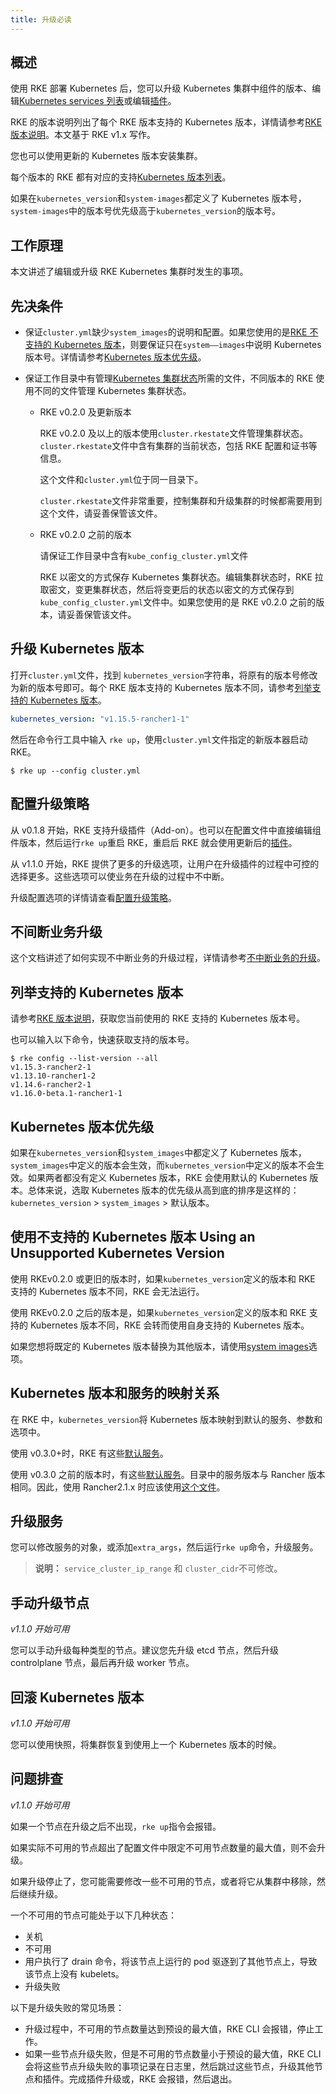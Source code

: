 ```yaml
---
title: 升级必读
---
```


## 概述

使用 RKE 部署 Kubernetes 后，您可以升级 Kubernetes 集群中组件的版本、编辑[Kubernetes services 列表](/docs/rke/config-options/services/_index)或编辑[插件](/docs/rke/config-options/add-ons/_index)。

RKE 的版本说明列出了每个 RKE 版本支持的 Kubernetes 版本，详情请参考[RKE 版本说明](https://github.com/rancher/rke/releases/)。本文基于 RKE v1.x 写作。

您也可以使用更新的 Kubernetes 版本安装集群。

每个版本的 RKE 都有对应的支持[Kubernetes 版本列表](#listing-supported-kubernetes-versions)。

如果在`kubernetes_version`和`system-images`都定义了 Kubernetes 版本号，`system-images`中的版本号优先级高于`kubernetes_version`的版本号。

## 工作原理

本文讲述了编辑或升级 RKE Kubernetes 集群时发生的事项。

## 先决条件

- 保证`cluster.yml`缺少`system_images`的说明和配置。如果您使用的是[RKE 不支持的 Kubernetes 版本](#using-an-unsupported-kubernetes-version)，则要保证只在`system——images`中说明 Kubernetes 版本号。详情请参考[Kubernetes 版本优先级](#kubernetes-version-precedence)。

* 保证工作目录中有管理[Kubernetes 集群状态](/docs/rke/installation/_index)所需的文件，不同版本的 RKE 使用不同的文件管理 Kubernetes 集群状态。

  - RKE v0.2.0 及更新版本

    RKE v0.2.0 及以上的版本使用`cluster.rkestate`文件管理集群状态。`cluster.rkestate`文件中含有集群的当前状态，包括 RKE 配置和证书等信息。

    这个文件和`cluster.yml`位于同一目录下。

    `cluster.rkestate`文件非常重要，控制集群和升级集群的时候都需要用到这个文件，请妥善保管该文件。

  - RKE v0.2.0 之前的版本

    请保证工作目录中含有`kube_config_cluster.yml`文件

    RKE 以密文的方式保存 Kubernetes 集群状态。编辑集群状态时，RKE 拉取密文，变更集群状态，然后将变更后的状态以密文的方式保存到`kube_config_cluster.yml`文件中。如果您使用的是 RKE v0.2.0 之前的版本，请妥善保管该文件。

## 升级 Kubernetes 版本

打开`cluster.yml`文件，找到 `kubernetes_version`字符串，将原有的版本号修改为新的版本号即可。每个 RKE 版本支持的 Kubernetes 版本不同，请参考[列举支持的 Kubernetes 版本](#listing-supported-kubernetes-versions)。

```yaml
kubernetes_version: "v1.15.5-rancher1-1"
```

然后在命令行工具中输入 `rke up`，使用`cluster.yml`文件指定的新版本器启动 RKE。

```
$ rke up --config cluster.yml
```

## 配置升级策略

从 v0.1.8 开始，RKE 支持升级插件（Add-on）。也可以在配置文件中直接编辑组件版本，然后运行`rke up`重启 RKE，重启后 RKE 就会使用更新后的[插件](/docs/rke/config-options/add-ons/_index)。

从 v1.1.0 开始，RKE 提供了更多的升级选项，让用户在升级插件的过程中可控的选择更多。这些选项可以使业务在升级的过程中不中断。

升级配置选项的详情请查看[配置升级策略](/docs/rke/upgrades/configuring-strategy/_index)。

## 不间断业务升级

这个文档讲述了如何实现不中断业务的升级过程，详情请参考[不中断业务的升级](/docs/rke/upgrades/maintaining-availability/_index)。

## 列举支持的 Kubernetes 版本

请参考[RKE 版本说明](https://github.com/rancher/rke/releases)，获取您当前使用的 RKE 支持的 Kubernetes 版本号。

也可以输入以下命令，快速获取支持的版本号。

```
$ rke config --list-version --all
v1.15.3-rancher2-1
v1.13.10-rancher1-2
v1.14.6-rancher2-1
v1.16.0-beta.1-rancher1-1
```

## Kubernetes 版本优先级

如果在`kubernetes_version`和`system_images`中都定义了 Kubernetes 版本，`system_images`中定义的版本会生效，而`kubernetes_version`中定义的版本不会生效。如果两者都没有定义 Kubernetes 版本，RKE 会使用默认的 Kubernetes 版本。总体来说，选取 Kubernetes 版本的优先级从高到底的排序是这样的：`kubernetes_version` > `system_images` > 默认版本。

## 使用不支持的 Kubernetes 版本 Using an Unsupported Kubernetes Version

使用 RKEv0.2.0 或更旧的版本时，如果`kubernetes_version`定义的版本和 RKE 支持的 Kubernetes 版本不同，RKE 会无法运行。

使用 RKEv0.2.0 之后的版本是，如果`kubernetes_version`定义的版本和 RKE 支持的 Kubernetes 版本不同，RKE 会转而使用自身支持的 Kubernetes 版本。

如果您想将既定的 Kubernetes 版本替换为其他版本，请使用[system images](/docs/rke/config-options/system-images/_index)选项。

## Kubernetes 版本和服务的映射关系

在 RKE 中，`kubernetes_version`将 Kubernetes 版本映射到默认的服务、参数和选项中。

使用 v0.3.0+时，RKE 有这些[默认服务](https://github.com/rancher/kontainer-driver-metadata/blob/master/rke/k8s_service_options.go)。

使用 v0.3.0 之前的版本时，有这些[默认服务](https://github.com/rancher/types/blob/release/v2.2/apis/management.cattle.io/v3/k8s_defaults.go)。目录中的服务版本与 Rancher 版本相同。因此，使用 Rancher2.1.x 时应该使用[这个文件](https://github.com/rancher/types/blob/release/v2.1/apis/management.cattle.io/v3/k8s_defaults.go)。

## 升级服务

您可以修改服务的对象，或添加`extra_args`，然后运行`rke up`命令，升级服务。

> **说明：** `service_cluster_ip_range` 和 `cluster_cidr`不可修改。

## 手动升级节点

_v1.1.0 开始可用_

您可以手动升级每种类型的节点。建议您先升级 etcd 节点，然后升级 controlplane 节点，最后再升级 worker 节点。

## 回滚 Kubernetes 版本

_v1.1.0 开始可用_

您可以使用快照，将集群恢复到使用上一个 Kubernetes 版本的时候。

## 问题排查

_v1.1.0 开始可用_

如果一个节点在升级之后不出现，`rke up`指令会报错。

如果实际不可用的节点超出了配置文件中限定不可用节点数量的最大值，则不会升级。

如果升级停止了，您可能需要修改一些不可用的节点，或者将它从集群中移除，然后继续升级。

一个不可用的节点可能处于以下几种状态：

- 关机
- 不可用
- 用户执行了 drain 命令，将该节点上运行的 pod 驱逐到了其他节点上，导致该节点上没有 kubelets。
- 升级失败

以下是升级失败的常见场景：

- 升级过程中，不可用的节点数量达到预设的最大值，RKE CLI 会报错，停止工作。
- 如果一些节点升级失败，但是不可用的节点数量小于预设的最大值，RKE CLI 会将这些节点升级失败的事项记录在日志里，然后跳过这些节点，升级其他节点和插件。完成插件升级或，RKE 会报错，然后退出。
